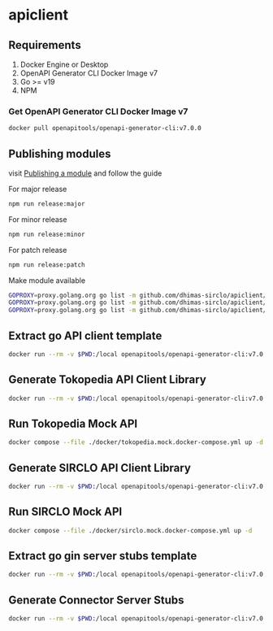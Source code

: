 # apiclient

## Requirements

1. Docker Engine or Desktop
2. OpenAPI Generator CLI Docker Image v7
3. Go >= v19
4. NPM

### Get OpenAPI Generator CLI Docker Image v7

```sh
docker pull openapitools/openapi-generator-cli:v7.0.0
```

## Publishing modules

visit [Publishing a module](https://go.dev/doc/modules/publishing) and follow the guide

For major release

```sh
npm run release:major
```

For minor release

```sh
npm run release:minor
```

For patch release

```sh
npm run release:patch
```

Make module available

```sh
GOPROXY=proxy.golang.org go list -m github.com/dhimas-sirclo/apiclient/tokopedia
GOPROXY=proxy.golang.org go list -m github.com/dhimas-sirclo/apiclient/sirclo
GOPROXY=proxy.golang.org go list -m github.com/dhimas-sirclo/apiclient/connector
```

## Extract go API client template

```sh
docker run --rm -v $PWD:/local openapitools/openapi-generator-cli:v7.0.0 author template -g go -o /local/template/go
```

## Generate Tokopedia API Client Library

```sh
docker run --rm -v $PWD:/local openapitools/openapi-generator-cli:v7.0.0 generate -i /local/oas/tokopedia.yml -g go -o /local/tokopedia -t /local/template/go-tokopedia --git-host github.com --git-user-id dhimas-sirclo --git-repo-id apiclient/tokopedia --package-name tokopedia --additional-properties=packageName=tokopedia,generateInterfaces=true,enumClassPrefix=true,structPrefix=true && cd tokopedia && go mod tidy && cd ..
```

## Run Tokopedia Mock API

```sh
docker compose --file ./docker/tokopedia.mock.docker-compose.yml up -d
```

## Generate SIRCLO API Client Library

```sh
docker run --rm -v $PWD:/local openapitools/openapi-generator-cli:v7.0.0 generate -i /local/oas/sirclo.yml -g go -o /local/sirclo -t /local/template/go --git-host github.com --git-user-id dhimas-sirclo --git-repo-id apiclient/sirclo --package-name sirclo --additional-properties=packageName=sirclo,generateInterfaces=true,enumClassPrefix=true && cd sirclo && go mod tidy && cd ..
```

## Run SIRCLO Mock API

```sh
docker compose --file ./docker/sirclo.mock.docker-compose.yml up -d
```

## Extract go gin server stubs template

```sh
docker run --rm -v $PWD:/local openapitools/openapi-generator-cli:v7.0.0 author template -g go-gin-server -o /local/template/go-gin-server
```

## Generate Connector Server Stubs

```sh
docker run --rm -v $PWD:/local openapitools/openapi-generator-cli:v7.0.0 generate -i /local/oas/connector.yml -g go-gin-server -o /local/connector -t /local/template/go-gin-server --git-host github.com --git-user-id dhimas-sirclo --git-repo-id apiclient/connector --package-name connector --additional-properties=packageName=connector,enumClassPrefix=true,isConnector=true
```
